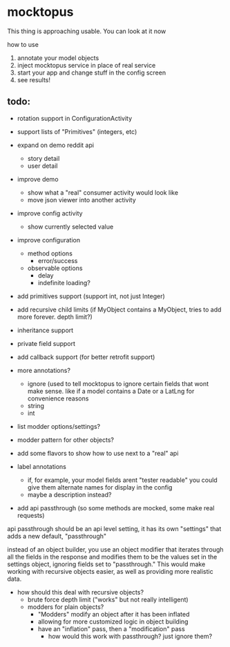 mocktopus
=========

This thing is approaching usable. You can look at it now

how to use

1. annotate your model objects
2. inject mocktopus service in place of real service
3. start your app and change stuff in the config screen
4. see results!


todo:
-----

* rotation support in ConfigurationActivity
* support lists of "Primitives" (integers, etc)
* expand on demo reddit api
    * story detail
    * user detail
* improve demo 
    * show what a "real" consumer activity would look like
    * move json viewer into another activity
* improve config activity
    * show currently selected value
* improve configuration
    * method options
        * error/success 
    * observable options
        * delay
        * indefinite loading?

* add primitives support (support int, not just Integer)
* add recursive child limits (if MyObject contains a MyObject, tries to add more forever. depth limit?)
* inheritance support
* private field support
* add callback support (for better retrofit support)
* more annotations?
    * ignore (used to tell mocktopus to ignore certain fields that wont make sense. like if a model contains a Date or a LatLng for convenience reasons
    * string
    * int
* list modder options/settings?
* modder pattern for other objects?
* add some flavors to show how to use next to a "real" api
* label annotations
    * if, for example, your model fields arent "tester readable" you could give them alternate names for display in the config
    * maybe a description instead?

        
* add api passthrough (so some methods are mocked, some make real requests)

api passthrough should be an api level setting, it has its own "settings" that adds a new default, "passthrough"

instead of an object builder, you use an object modifier that iterates through 
all the fields in the response and modifies them to be the values set in the settings object, 
ignoring fields set to "passthrough." This would make working with recursive objects easier, 
as well as providing more realistic data.

* how should this deal with recursive objects?
    * brute force depth limit ("works" but not really intelligent)
    * modders for plain objects?
        * "Modders" modify an object after it has been inflated
        * allowing for more customized logic in object building
        * have an "inflation" pass, then a "modification" pass
            * how would this work with passthrough? just ignore them?
            